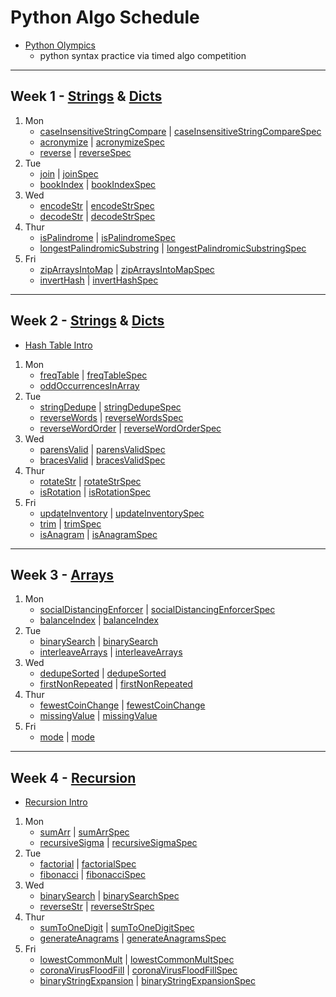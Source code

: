# Python Algo Schedule

- [Python Olympics](https://docs.google.com/presentation/d/1l8L_gnuIUrA5yZUfrYyMbzyI7hx9ksm2hwRlIjkXRzQ/edit?ts=5cf7ec65#slide=id.p)
  - python syntax practice via timed algo competition

---

## Week 1 - [Strings](../strings) & [Dicts](../objects)

1. Mon
   - [caseInsensitiveStringCompare](../strings/caseInsensitiveStringCompare.js) | [caseInsensitiveStringCompareSpec](../spec/strings/caseInsensitiveStringCompareSpec.js)
   - [acronymize](../strings/acronymize.js) | [acronymizeSpec](../spec/strings/acronymizeSpec.js)
   - [reverse](../strings/reverseString.js) | [reverseSpec](../spec/strings/reverseStringSpec.js)
2. Tue
   - [join](../recreated_methods/Array/join.js) | [joinSpec](../spec/recreated_methods/Array/joinSpec.js)
   - [bookIndex](../strings/bookIndex.js) | [bookIndexSpec](../spec/strings/bookIndexSpec.js)
3. Wed
   - [encodeStr](../strings/encodeStr.js) | [encodeStrSpec](../spec/strings/encodeStrSpec.js)
   - [decodeStr](../strings/decodeStr.js) | [decodeStrSpec](../spec/strings/decodeStrSpec.js)
4. Thur
   - [isPalindrome](../strings/isPalindrome.js) | [isPalindromeSpec](../spec/strings/isPalindromeSpec.js)
   - [longestPalindromicSubstring](../strings/longestPalindromicSubstring.js) | [longestPalindromicSubstringSpec](../spec/strings/longestPalindromicSubstringSpec.js)
5. Fri
   - [zipArraysIntoMap](../objects/zipArraysIntoMap.js) | [zipArraysIntoMapSpec](../spec/objects/zipArraysIntoMapSpec.js)
   - [invertHash](../objects/invertObj.js) | [invertHashSpec](../spec/objects/invertObjSpec.js)

---

## Week 2 - [Strings](../strings) & [Dicts](../objects)

- [Hash Table Intro](https://docs.google.com/document/d/1r_01EQDb5jGwPPDH0cVolo1L8FJZlHp9p2jd3nfW3TQ/edit?usp=sharing)

1. Mon
   - [freqTable](../objects/freqTable.js) | [freqTableSpec](../spec/objects/freqTableSpec.js)
   - [oddOccurrencesInArray](../arrays/oddOccurrencesInArray.js)
2. Tue
   - [stringDedupe](../strings/stringDedupe.js) | [stringDedupeSpec](../spec/strings/stringDedupeSpec.js)
   - [reverseWords](../strings/reverseWords.js) | [reverseWordsSpec](../spec/strings/reverseWordsSpec.js)
   - [reverseWordOrder](../strings/reverseWordOrder.js) | [reverseWordOrderSpec](../spec/strings/reverseWordOrderSpec.js)
3. Wed
   - [parensValid](../strings/parensValid.js) | [parensValidSpec](../spec/strings/parensValidSpec.js)
   - [bracesValid](../strings/bracesValid.js) | [bracesValidSpec](../spec/strings/bracesValidSpec.js)
4. Thur
   - [rotateStr](../strings/rotateStr.js) | [rotateStrSpec](../spec/strings/rotateStrSpec.js)
   - [isRotation](../strings/isRotation.js) | [isRotationSpec](../spec/strings/isRotationSpec.js)
5. Fri
   - [updateInventory](../objects/updateInventory.js) | [updateInventorySpec](../spec/objects/updateInventorySpec.js)
   - [trim](../strings/trim.js) | [trimSpec](../spec/strings/trimSpec.js)
   - [isAnagram](../strings/isAnagram.js) | [isAnagramSpec](../spec/strings/isAnagramSpec.js)

---

## Week 3 - [Arrays](../arrays)

1. Mon
   - [socialDistancingEnforcer](../arrays/socialDistancingEnforcer.js) | [socialDistancingEnforcerSpec](../spec/arrays/socialDistancingEnforcerSpec.js)
   - [balanceIndex](../arrays/balanceIndex.js) | [balanceIndex](../spec/arrays/balanceIndexSpec.js)
2. Tue
   - [binarySearch](../arrays/binarySearch.js) | [binarySearch](../spec/arrays/binarySearchSpec.js)
   - [interleaveArrays](../arrays/interleaveArrays.js) | [interleaveArrays](../spec/arrays/interleaveArraysSpec.js)
3. Wed
   - [dedupeSorted](../arrays/dedupeSorted.js) | [dedupeSorted](../spec/arrays/dedupeSortedSpec.js)
   - [firstNonRepeated](../arrays/firstNonRepeated.js) | [firstNonRepeated](../spec/arrays/firstNonRepeatedSpec.js)
4. Thur
   - [fewestCoinChange](../objects/fewestCoinChange.js) | [fewestCoinChange](../spec/objects/fewestCoinChangeSpec.js)
   - [missingValue](../arrays/missingValue.js) | [missingValue](../spec/arrays/missingValueSpec.js)
5. Fri
   - [mode](../arrays/mode.js) | [mode](../spec/arrays/modeSpec.js)

---

## Week 4 - [Recursion](../recursion)

- [Recursion Intro](../recursion/Recursion.md)

1. Mon
   - [sumArr](../recursion/sumArr.js) | [sumArrSpec](../spec/recursion/sumArrSpec.js)
   - [recursiveSigma](../recursion/recursiveSigma.js) | [recursiveSigmaSpec](../spec/recursion/recursiveSigmaSpec.js)
2. Tue
   - [factorial](../recursion/factorial.js) | [factorialSpec](../spec/recursion/factorialSpec.js)
   - [fibonacci](../recursion/fibonacci.js) | [fibonacciSpec](../spec/recursion/fibonacciSpec.js)
3. Wed
   - [binarySearch](../recursion/binarySearch.js) | [binarySearchSpec](../spec/recursion/binarySearchSpec.js)
   - [reverseStr](../recursion/reverseStr.js) | [reverseStrSpec](../spec/recursion/reverseStrSpec.js)
4. Thur
   - [sumToOneDigit](../recursion/sumToOneDigit.js) | [sumToOneDigitSpec](../spec/recursion/sumToOneDigitSpec.js)
   - [generateAnagrams](../recursion/generateAnagrams.js) | [generateAnagramsSpec](../spec/recursion/generateAnagramsSpec.js)
5. Fri
   - [lowestCommonMult](../recursion/lowestCommonMult.js) | [lowestCommonMultSpec](../spec/recursion/lowestCommonMultSpec.js)
   - [coronaVirusFloodFill](../recursion/coronaVirusFloodFill.js) | [coronaVirusFloodFillSpec](../spec/recursion/coronaVirusFloodFillSpec.js)
   - [binaryStringExpansion](../recursion/binaryStringExpansion.js) | [binaryStringExpansionSpec](../spec/recursion/binaryStringExpansionSpec.js)
